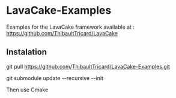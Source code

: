# LavaCake-Examples
Examples for the LavaCake framework available at : https://github.com/ThibaultTricard/LavaCake

## Instalation 

git pull https://github.com/ThibaultTricard/LavaCake-Examples.git

git submodule update --recursive --init

Then use Cmake
